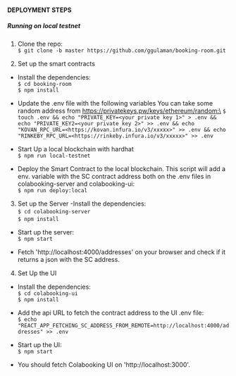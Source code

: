 #### DEPLOYMENT STEPS
##### Running on local testnet
1. Clone the repo:\
`$ git clone -b master https://github.com/ggulaman/booking-room.git`

2. Set up the smart contracts
- Install the dependencies:\
`$ cd booking-room`\
`$ npm install`

- Update the .env file with the following variables
You can take some random address from https://privatekeys.pw/keys/ethereum/random:\
`$ touch .env && echo "PRIVATE_KEY=<your private key 1>" > .env &&
echo "PRIVATE_KEY2=<your private key 2>" >> .env &&
echo "KOVAN_RPC_URL=<https://kovan.infura.io/v3/xxxxx>" >> .env &&
 echo "RINKEBY_RPC_URL=<https://rinkeby.infura.io/v3/xxxxx>" >> .env`

- Start Up a local blockchain with hardhat\
`$ npm run local-testnet`

- Deploy the Smart Contract to the local blockchain.
This script will add a env. variable with the SC contract address both on the .env files in colabooking-server and colabooking-ui:\
`$ npm run deploy:local`

3. Set up the Server
-Install the dependencies:\
`$ cd colabooking-server`\
`$ npm install`

- Start up the server:\
`$ npm start`

- Fetch 'http://localhost:4000/addresses' on your browser and check if it returns a json with the SC address.

4. Set Up the UI
- Install the dependencies:\
`$ cd colabooking-ui`\
`$ npm install`

- Add the api URL to fetch the contract address to the UI .env file:\
`$ echo "REACT_APP_FETCHING_SC_ADDRESS_FROM_REMOTE=http://localhost:4000/addresses" >> .env`

- Start up the UI:\
`$ npm start`

- You should fetch Colabooking UI on 'http://localhost:3000'.
